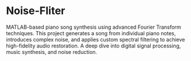 # Noise-FIiter
MATLAB-based piano song synthesis using advanced Fourier Transform techniques. This project generates a song from individual piano notes, introduces complex noise, and applies custom spectral filtering to achieve high-fidelity audio restoration. A deep dive into digital signal processing, music synthesis, and noise reduction.

